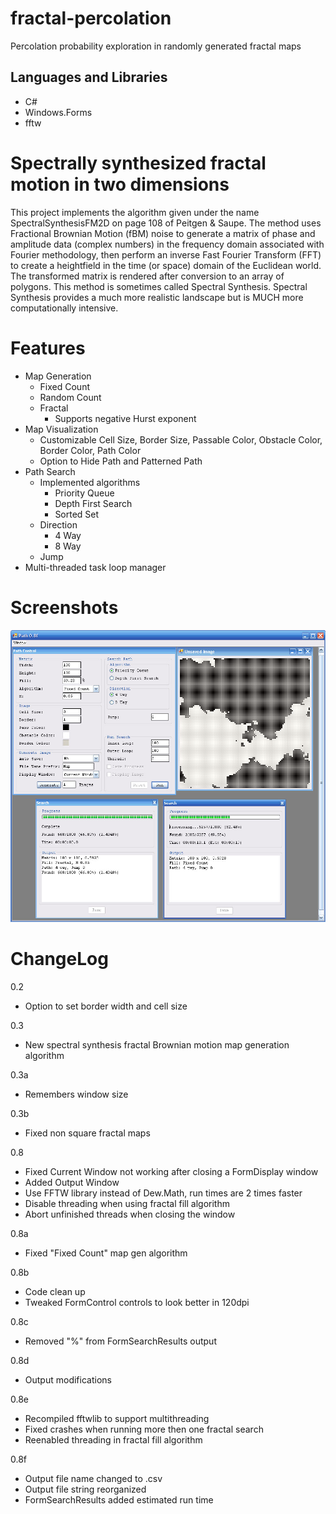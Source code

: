 # fractal-percolation

Percolation probability exploration in randomly generated fractal maps

## Languages and Libraries

* C#
* Windows.Forms
* fftw

# Spectrally synthesized fractal motion in two dimensions

This project implements the algorithm given under the name SpectralSynthesisFM2D on page 108 of Peitgen & Saupe.
The method uses Fractional Brownian Motion (fBM) noise to generate a matrix of phase and amplitude data (complex numbers) in the frequency domain associated with Fourier methodology, then perform an inverse Fast Fourier Transform (FFT) to create a heightfield in the time (or space) domain of the Euclidean world. The transformed matrix is rendered after conversion to an array of polygons. This method is sometimes called Spectral Synthesis. Spectral Synthesis provides a much more realistic landscape but is MUCH more computationally intensive.

# Features

* Map Generation
  * Fixed Count
  * Random Count
  * Fractal
    * Supports negative Hurst exponent
* Map Visualization
  * Customizable Cell Size, Border Size, Passable Color, Obstacle Color, Border Color, Path Color
  * Option to Hide Path and Patterned Path
* Path Search
  * Implemented algorithms
    * Priority Queue
    * Depth First Search
    * Sorted Set
  * Direction
    * 4 Way
    * 8 Way
  * Jump
* Multi-threaded task loop manager

# Screenshots

![Path 0.8](screenshots/Path0.8.jpg?raw=true "Path 0.8")

# ChangeLog

0.2
- Option to set border width and cell size

0.3
- New spectral synthesis fractal Brownian motion map generation algorithm

0.3a
- Remembers window size

0.3b
- Fixed non square fractal maps

0.8
- Fixed Current Window not working after closing a FormDisplay window
- Added Output Window
- Use FFTW library instead of Dew.Math, run times are 2 times faster
- Disable threading when using fractal fill algorithm
- Abort unfinished threads when closing the window

0.8a
- Fixed "Fixed Count" map gen algorithm

0.8b
- Code clean up
- Tweaked FormControl controls to look better in 120dpi

0.8c
- Removed "%" from FormSearchResults output

0.8d
- Output modifications

0.8e
- Recompiled fftwlib to support multithreading
- Fixed crashes when running more then one fractal search
- Reenabled threading in fractal fill algorithm

0.8f
- Output file name changed to .csv
- Output file string reorganized
- FormSearchResults added estimated run time
